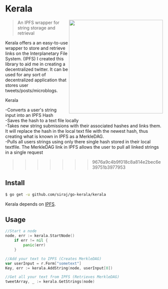 # Kerala



<img align="right" height="300" src="http://i180.photobucket.com/albums/x247/Mandee_Candee/Palm-Tree-cartoon.gif">

> An IPFS wrapper for string storage and retrieval 

Kerala offers a an easy-to-use wrapper to store and retrieve links on the Interplanetary File System. (IPFS) I created this library to aid me in creating a decentralized twitter. It can be used for any sort of decentralized application that stores user tweets/posts/microblogs.

Kerala


-Converts a user's string input into an IPFS Hash<br />
-Saves the hash to a text file locally<br />
-Takes new string submissions with their associated hashes and links them. It will replace the hash in the local text file with the newest hash, thus creating what is known in IPFS as a MerkleDAG. <br />
-Pulls all users strings using only there single hash stored in their local textfile. The MerkleDAG link in IPFS allows the user to pull all linked strings in a single request<br />
>>>>>>> 9676a9c4b9f018c8a814e2bec6e39751b3977953

## Install

```sh
$ go get -u github.com/siraj/go-kerala/kerala
```

Kerala depends on [IPFS](https://github.com/jbenet/go-ipfs). 

## Usage

```go
//Start a node
node, err := kerala.StartNode()
	if err != nil {
		panic(err)
	}

//Add your text to IPFS (Creates MerkleDAG)
var userInput = r.Form["sometext"]
Key, err := kerala.AddString(node, userInput[0])

//Get all your text from IPFS (Retrieves MerkleDAG)  
tweetArray, _ := kerala.GetStrings(node)
  
```
